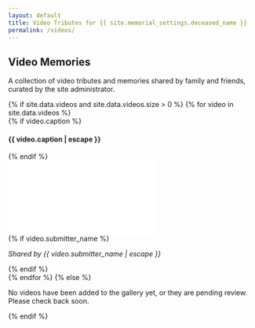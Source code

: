 ```yaml
---
layout: default
title: Video Tributes for {{ site.memorial_settings.deceased_name }}
permalink: /videos/
---
```


## Video Memories

A collection of video tributes and memories shared by family and friends, curated by the site administrator.

<div class="video-gallery">
{% if site.data.videos and site.data.videos.size > 0 %}
    {% for video in site.data.videos %}
    <article class="video-item">
        {% if video.caption %}<h4>{{ video.caption | escape }}</h4>{% endif %}
        <div class="video-embed-container">
            <iframe 
                src="{{ video.video_url }}" 
                frameborder="0" 
                allow="accelerometer; autoplay; clipboard-write; encrypted-media; gyroscope; picture-in-picture" 
                allowfullscreen
                title="Embedded video {{ video.caption | default: 'tribute' | escape }}">
            </iframe>
        </div>
        {% if video.submitter_name %}<p><em>Shared by {{ video.submitter_name | escape }}</em></p>{% endif %}
    </article>
    {% endfor %}
{% else %}
    <p>No videos have been added to the gallery yet, or they are pending review. Please check back soon.</p>
{% endif %}
</div>